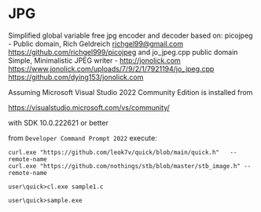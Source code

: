 # JPG

Simplified global variable free jpg encoder and decoder based on:
picojpeg - Public domain, Rich Geldreich <richgel99@gmail.com>
https://github.com/richgel999/picojpeg
and
jo_jpeg.cpp
public domain Simple, Minimalistic JPEG writer - http://jonolick.com
https://www.jonolick.com/uploads/7/9/2/1/7921194/jo_jpeg.cpp
https://github.com/dying153/jonolick.com


Assuming Microsoft Visual Studio 2022 Community Edition is installed from
  
https://visualstudio.microsoft.com/vs/community/

with SDK 10.0.222621 or better

from ``Developer Command Prompt 2022`` execute:

```
curl.exe "https://github.com/leok7v/quick/blob/main/quick.h"   --remote-name
curl.exe "https://github.com/nothings/stb/blob/master/stb_image.h" --remote-name

user\quick>cl.exe sample1.c

user\quick>sample.exe
```

